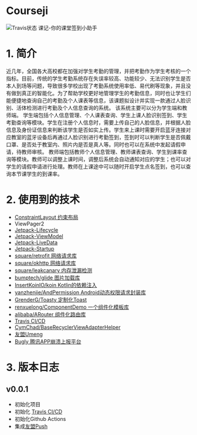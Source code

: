 # Courseji

![Travis状态](https://travis-ci.com/littlecorgi-twk/Courseji.svg?branch=master)
课记-你的课堂签到小助手

# 1. 简介

近几年，全国各大高校都在加强对学生考勤的管理，并把考勤作为学生考核的一个指标。目前，传统的学生考勤系统存在失误率较高、功能较少、无法识别学生是否本人到场等问题，导致很多学校出现了考勤系统使用率低、易代刷等现象，并且没有做到真正的智能化。为了帮助学校更好地管理学生的考勤信息，同时也让学生们能便捷地查询自己的考勤及个人课表等信息，该课题拟设计并实现一款通过人脸识别、活体检测进行考勤及个人信息查询的系统。
该系统主要可以分为学生端和教师端。
学生端包括个人信息管理、个人课表查询、学生上课人脸识别签到、学生考勤查询等模块。学生在注册个人信息时，需要上传自己的人脸信息，并根据人脸信息及身份证信息来判断该学生是否如实上传。学生来上课时需要开启蓝牙连接对应教室的蓝牙设备后再通过人脸识别进行考勤签到，签到时可以判断学生是否佩戴口罩、是否处于教室内、照片内是否是真人等。同时也可以在系统中发起请假申请，待教师审核。
教师端包括教师个人信息管理、教师课表查询、学生到课率查询等模块。教师可以调整上课时间，调整后系统会自动通知对应的学生；也可以对学生的请假申请进行处理。教师在上课途中可以随时开启学生点名签到，也可以查询本节课学生的到课率。

# 2. 使用到的技术

- [ConstraintLayout 约束布局](https://developer.android.com/training/constraint-layout?hl=zh-cn)
- ViewPager2
- [Jetpack-Lifecycle](https://developer.android.com/topic/libraries/architecture/lifecycle?hl=zh-cn)
- [Jetpack-ViewModel](https://developer.android.com/topic/libraries/architecture/viewmodel)
- [Jetpack-LiveData](https://developer.android.google.cn/topic/libraries/architecture/livedata)
- [Jetpack-Startup](https://developer.android.com/topic/libraries/app-startup)
- [square/retrofit 网络请求库](https://github.com/square/retrofit)
- [square/okhttp 网络请求库](https://github.com/square/okhttp)
- [square/leakcanary 内存泄漏检测](https://github.com/square/leakcanary)
- [bumptech/glide 图片加载库](https://github.com/bumptech/glide)
- [InsertKoinIO/koin Kotlin的依赖注入](https://github.com/InsertKoinIO/koin)
- [yanzhenjie/AndPermission Android动态权限请求封装库](https://github.com/yanzhenjie/AndPermission)
- [GrenderG/Toasty 定制化Toast](https://github.com/GrenderG/Toasty)
- [renxuelong/ComponentDemo 一个组件化模板库](https://github.com/renxuelong/ComponentDemo)
- [alibaba/ARouter 组件化路由库](https://github.com/alibaba/ARouter)
- [Travis CI/CD](https://travis-ci.org/)
- [CymChad/BaseRecyclerViewAdapterHelper](https://github.com/CymChad/BaseRecyclerViewAdapterHelper)
- [友盟Umeng](https://www.umeng.com/)
- [Bugly 腾讯APP崩溃上报平台](https://bugly.qq.com/v2/index)

# 3. 版本日志

## v0.0.1
- 初始化项目
- 初始化 [Travis CI/CD](https://travis-ci.org/)
- 初始化Github Actions
- 集成[友盟Push](https://developer.umeng.com/docs/67966/detail/153908#h2-2-push-sdk4)